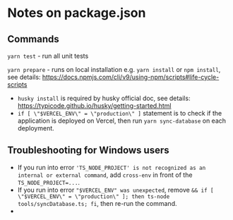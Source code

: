 # Notes on package.json

## Commands
`yarn test` - run all unit tests

`yarn prepare` - runs on local installation e.g. `yarn install` or `npm install`, see details: https://docs.npmjs.com/cli/v9/using-npm/scripts#life-cycle-scripts

- `husky install` is required by husky official doc, see details: https://typicode.github.io/husky/getting-started.html
-  `if [ \"$VERCEL_ENV\" = \"production\" ]` statement is to check if the application is deployed on Vercel, then run `yarn sync-database` on each deployment.

## Troubleshooting for Windows users

- If you run into error `'TS_NODE_PROJECT' is not recognized as an internal or external command`, add `cross-env` in front of the `TS_NODE_PROJECT=...`.
- If you run into error `"$VERCEL_ENV" was unexpected`, remove `&& if [ \"$VERCEL_ENV\" = \"production\" ]; then ts-node tools/syncDatabase.ts; fi`, then re-run the command.
- 